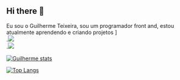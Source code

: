 ## Hi there 👋

Eu sou o Guilherme Teixeira, sou um programador front and, estou atualmente aprendendo e criando projetos ]
<br>
.<img src= "https://img.shields.io/badge/HTML5-E34F26?style=for-the-badge&logo=html5&logoColor=white"/> <br>
.<img src="https://img.shields.io/badge/CSS3-1572B6?style=for-the-badge&logo=css3&logoColor=white"/>

[![Guilherme stats](https://github-readme-stats.vercel.app/api?username=oguimateixeira)](https://github.com/anuraghazra/github-readme-stats)

[![Top Langs](https://github-readme-stats.vercel.app/api/top-langs/?username=oguimateixeira)](https://github.com/anuraghazra/github-readme-stats)

